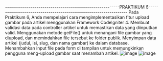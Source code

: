 ----------------------------------------------------------PRAKTIKUM 6-------------------------------------------------------------------
Pada Praktikum 6, Anda mempelajari cara mengimplementasikan fitur upload gambar pada artikel menggunakan Framework CodeIgniter 4.
Membuat validasi data pada controller artikel untuk memastikan data yang diinputkan valid.
Menggunakan metode getFile() untuk menangani file gambar yang diupload, dan memindahkan file tersebut ke folder publik.
Menyimpan data artikel (judul, isi, slug, dan nama gambar) ke dalam database.
Menambahkan input file pada form di tampilan untuk memungkinkan pengguna meng-upload gambar saat menambah artikel.
![image](https://github.com/user-attachments/assets/bc8a59a3-506c-41f0-a61a-df01f4085104)
![image](https://github.com/user-attachments/assets/cc19dd32-6de9-4ec0-bd52-caeb0140f37f)

